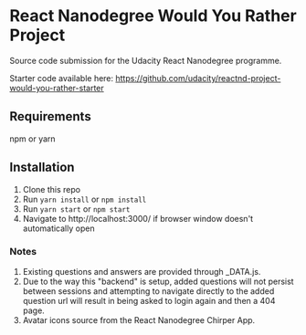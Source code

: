 # React Nanodegree Would You Rather Project

Source code submission for the Udacity React Nanodegree programme.

Starter code available here: https://github.com/udacity/reactnd-project-would-you-rather-starter

## Requirements

npm or yarn

## Installation

1. Clone this repo
2. Run `yarn install` or `npm install`
3. Run `yarn start` or `npm start`
4. Navigate to http://localhost:3000/ if browser window doesn't automatically open

### Notes
1. Existing questions and answers are provided through _DATA.js.
2. Due to the way this "backend" is setup, added questions will not persist between sessions and attempting to navigate directly to the added question url will result in being asked to login again and then a 404 page.
3. Avatar icons source from the React Nanodegree Chirper App.
